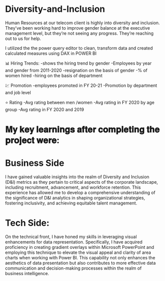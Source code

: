 # Diversity-and-Inclusion

Human Resources at our telecom client is highly into diversity and inclusion. They’ve been working hard to improve gender balance at the executive management level, but they’re not seeing any progress. They’re reaching out to us for help.

I utilized the the power query editor to clean, transform data and created calculated measures using DAX in POWER BI 

📊 Hiring Trends:
-shows the hiring trend by gender
-Employees by year and gender from 2011-2020
-resignation on the basis of gender
-% of women hired
-hiring on the basis of department

💹 Promotion
-employees promoted in FY 20-21
-Promotion by department and job level

⭐ Rating
-Avg rating between men /women
-Avg rating in FY 2020 by age group
-Avg rating in FY 2020 and 2019


# 𝐌𝐲 𝐤𝐞𝐲 𝐥𝐞𝐚𝐫𝐧𝐢𝐧𝐠𝐬 𝐚𝐟𝐭𝐞𝐫 𝐜𝐨𝐦𝐩𝐥𝐞𝐭𝐢𝐧𝐠 𝐭𝐡𝐞 𝐩𝐫𝐨𝐣𝐞𝐜𝐭 𝐰𝐞𝐫𝐞:

# Business Side

I have gained valuable insights into the realm of Diversity and Inclusion (D&I) metrics as they pertain to critical aspects of the corporate landscape, including recruitment, advancement, and workforce retention. This experience has allowed me to develop a comprehensive understanding of the significance of D&I analytics in shaping organizational strategies, fostering inclusivity, and achieving equitable talent management.

# Tech Side:

On the technical front, I have honed my skills in leveraging visual enhancements for data representation. Specifically, I have acquired proficiency in creating gradient overlays within Microsoft PowerPoint and employing this technique to elevate the visual appeal and clarity of area charts when working with Power BI. This capability not only enhances the aesthetics of data presentation but also contributes to more effective data communication and decision-making processes within the realm of business intelligence.





